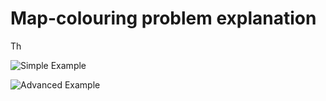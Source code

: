 # Map-colouring problem explanation
Th

![Simple Example](https://github.com/GeoGke/Map_Colouring_GeneticAlgo_Python/tree/master/imgs/Simple_Example.png)

![Advanced Example](https://github.com/GeoGke/Map_Colouring_GeneticAlgo_Python/tree/master/imgs/Advanced_Example.png)
